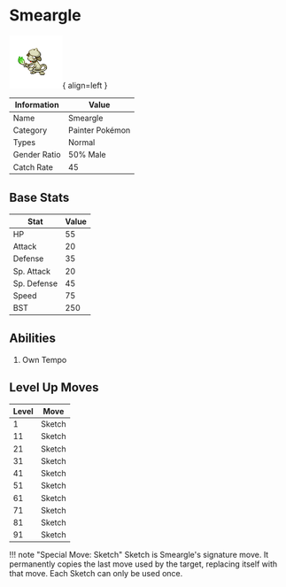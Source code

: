 # Smeargle

![Smeargle](../images/pokemon/235.png){ align=left }

| Information | Value |
|------------|--------|
| Name | Smeargle |
| Category | Painter Pokémon |
| Types | Normal |
| Gender Ratio | 50% Male |
| Catch Rate | 45 |

## Base Stats

| Stat | Value |
|------|-------|
| HP | 55 |
| Attack | 20 |
| Defense | 35 |
| Sp. Attack | 20 |
| Sp. Defense | 45 |
| Speed | 75 |
| BST | 250 |

## Abilities
1. Own Tempo

## Level Up Moves
| Level | Move |
|-------|------|
| 1 | Sketch |
| 11 | Sketch |
| 21 | Sketch |
| 31 | Sketch |
| 41 | Sketch |
| 51 | Sketch |
| 61 | Sketch |
| 71 | Sketch |
| 81 | Sketch |
| 91 | Sketch |

!!! note "Special Move: Sketch"
    Sketch is Smeargle's signature move. It permanently copies the last move used by the target, replacing itself with that move. Each Sketch can only be used once.
